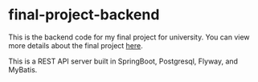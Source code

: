 # final-project-backend

This is the backend code for my final project for university. You can view more details about the final project [here](https://github.com/jpkhawam/final-project-frontend).

This is a REST API server built in SpringBoot, Postgresql, Flyway, and MyBatis. 
